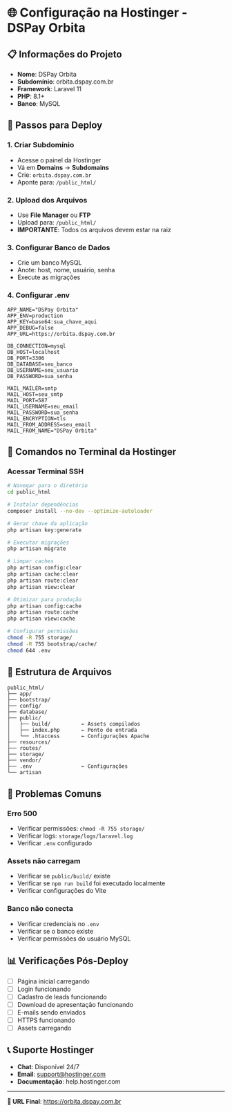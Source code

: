 # 🌐 Configuração na Hostinger - DSPay Orbita

## 📋 Informações do Projeto

- **Nome**: DSPay Orbita
- **Subdomínio**: orbita.dspay.com.br
- **Framework**: Laravel 11
- **PHP**: 8.1+
- **Banco**: MySQL

## 🚀 Passos para Deploy

### 1. **Criar Subdomínio**
- Acesse o painel da Hostinger
- Vá em **Domains** → **Subdomains**
- Crie: `orbita.dspay.com.br`
- Aponte para: `/public_html/`

### 2. **Upload dos Arquivos**
- Use **File Manager** ou **FTP**
- Upload para: `/public_html/`
- **IMPORTANTE**: Todos os arquivos devem estar na raiz

### 3. **Configurar Banco de Dados**
- Crie um banco MySQL
- Anote: host, nome, usuário, senha
- Execute as migrações

### 4. **Configurar .env**
```env
APP_NAME="DSPay Orbita"
APP_ENV=production
APP_KEY=base64:sua_chave_aqui
APP_DEBUG=false
APP_URL=https://orbita.dspay.com.br

DB_CONNECTION=mysql
DB_HOST=localhost
DB_PORT=3306
DB_DATABASE=seu_banco
DB_USERNAME=seu_usuario
DB_PASSWORD=sua_senha

MAIL_MAILER=smtp
MAIL_HOST=seu_smtp
MAIL_PORT=587
MAIL_USERNAME=seu_email
MAIL_PASSWORD=sua_senha
MAIL_ENCRYPTION=tls
MAIL_FROM_ADDRESS=seu_email
MAIL_FROM_NAME="DSPay Orbita"
```

## 🔧 Comandos no Terminal da Hostinger

### **Acessar Terminal SSH**
```bash
# Navegar para o diretório
cd public_html

# Instalar dependências
composer install --no-dev --optimize-autoloader

# Gerar chave da aplicação
php artisan key:generate

# Executar migrações
php artisan migrate

# Limpar caches
php artisan config:clear
php artisan cache:clear
php artisan route:clear
php artisan view:clear

# Otimizar para produção
php artisan config:cache
php artisan route:cache
php artisan view:cache

# Configurar permissões
chmod -R 755 storage/
chmod -R 755 bootstrap/cache/
chmod 644 .env
```

## 📁 Estrutura de Arquivos

```
public_html/
├── app/
├── bootstrap/
├── config/
├── database/
├── public/
│   ├── build/          ← Assets compilados
│   ├── index.php       ← Ponto de entrada
│   └── .htaccess       ← Configurações Apache
├── resources/
├── routes/
├── storage/
├── vendor/
├── .env                ← Configurações
└── artisan
```

## 🚨 Problemas Comuns

### **Erro 500**
- Verificar permissões: `chmod -R 755 storage/`
- Verificar logs: `storage/logs/laravel.log`
- Verificar `.env` configurado

### **Assets não carregam**
- Verificar se `public/build/` existe
- Verificar se `npm run build` foi executado localmente
- Verificar configurações do Vite

### **Banco não conecta**
- Verificar credenciais no `.env`
- Verificar se o banco existe
- Verificar permissões do usuário MySQL

## 📊 Verificações Pós-Deploy

- [ ] Página inicial carregando
- [ ] Login funcionando
- [ ] Cadastro de leads funcionando
- [ ] Download de apresentação funcionando
- [ ] E-mails sendo enviados
- [ ] HTTPS funcionando
- [ ] Assets carregando

## 📞 Suporte Hostinger

- **Chat**: Disponível 24/7
- **Email**: support@hostinger.com
- **Documentação**: help.hostinger.com

---

**🎯 URL Final**: https://orbita.dspay.com.br




